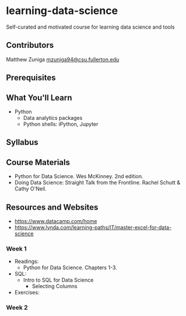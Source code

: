 # learning-data-science
Self-curated and motivated course for learning data science and tools

## Contributors
Matthew Zuniga
mzuniga94@csu.fullerton.edu

## Prerequisites

## What You'll Learn
* Python
  * Data analytics packages
  * Python shells: iPython, Jupyter

## Syllabus

## Course Materials
* Python for Data Science. Wes McKinney. 2nd edition.
* Doing Data Science: Straight Talk from the Frontline. Rachel Schutt & Cathy O'Neil.

## Resources and Websites
* https://www.datacamp.com/home
* https://www.lynda.com/learning-paths/IT/master-excel-for-data-science

<!--- Move to Syllabus Later -->
### Week 1
* Readings:
  * Python for Data Science. Chapters 1-3.
* SQL:
  * Intro to SQL for Data Science 
    * Selecting Columns
* Exercises:

### Week 2
